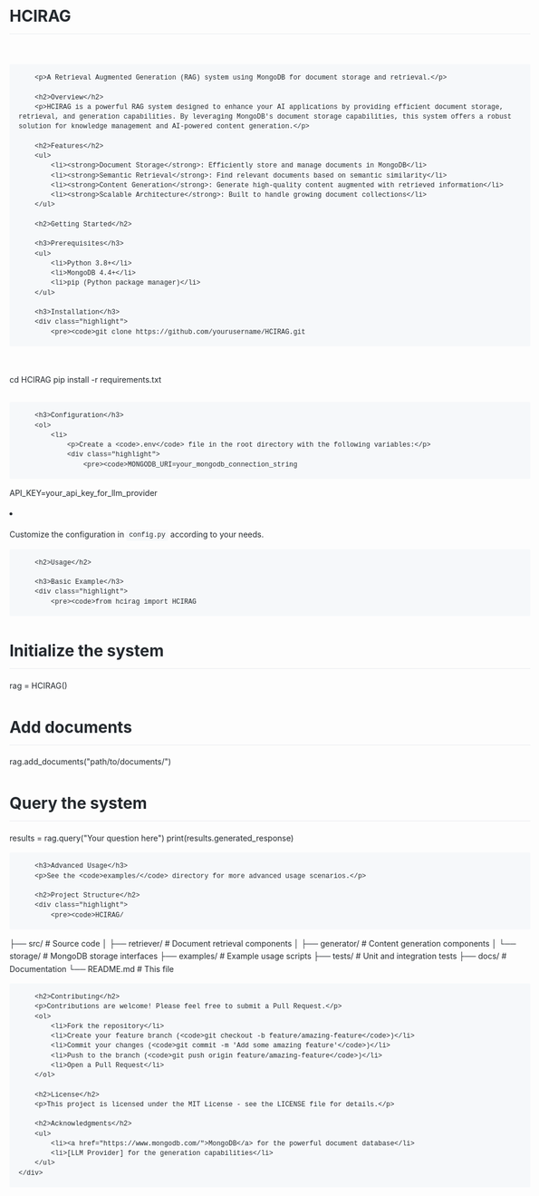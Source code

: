 <!DOCTYPE html>
<html lang="en">
<head>
    <meta charset="UTF-8">
    <meta name="viewport" content="width=device-width, initial-scale=1.0">
    <title>HCIRAG - MongoDB-based RAG System</title>
    <style>
        body {
            font-family: -apple-system, BlinkMacSystemFont, "Segoe UI", Helvetica, Arial, sans-serif;
            line-height: 1.6;
            color: #24292e;
            max-width: 980px;
            margin: 0 auto;
            padding: 20px;
        }
        h1, h2, h3 {
            border-bottom: 1px solid #eaecef;
            padding-bottom: 0.3em;
        }
        code, pre {
            font-family: SFMono-Regular, Consolas, "Liberation Mono", Menlo, monospace;
            background-color: #f6f8fa;
            border-radius: 3px;
        }
        pre {
            padding: 16px;
            overflow: auto;
            line-height: 1.45;
        }
        code {
            padding: 0.2em 0.4em;
        }
        .container {
            display: flex;
            flex-direction: column;
            gap: 20px;
        }
        .highlight pre {
            background-color: #f6f8fa;
            border-radius: 3px;
        }
        a {
            color: #0366d6;
            text-decoration: none;
        }
        a:hover {
            text-decoration: underline;
        }
    </style>
</head>
<body>
    <div class="container">
        <h1>HCIRAG</h1>
        
        <p>A Retrieval Augmented Generation (RAG) system using MongoDB for document storage and retrieval.</p>
        
        <h2>Overview</h2>
        <p>HCIRAG is a powerful RAG system designed to enhance your AI applications by providing efficient document storage, retrieval, and generation capabilities. By leveraging MongoDB's document storage capabilities, this system offers a robust solution for knowledge management and AI-powered content generation.</p>
        
        <h2>Features</h2>
        <ul>
            <li><strong>Document Storage</strong>: Efficiently store and manage documents in MongoDB</li>
            <li><strong>Semantic Retrieval</strong>: Find relevant documents based on semantic similarity</li>
            <li><strong>Content Generation</strong>: Generate high-quality content augmented with retrieved information</li>
            <li><strong>Scalable Architecture</strong>: Built to handle growing document collections</li>
        </ul>
        
        <h2>Getting Started</h2>
        
        <h3>Prerequisites</h3>
        <ul>
            <li>Python 3.8+</li>
            <li>MongoDB 4.4+</li>
            <li>pip (Python package manager)</li>
        </ul>
        
        <h3>Installation</h3>
        <div class="highlight">
            <pre><code>git clone https://github.com/yourusername/HCIRAG.git
cd HCIRAG
pip install -r requirements.txt</code></pre>
        </div>
        
        <h3>Configuration</h3>
        <ol>
            <li>
                <p>Create a <code>.env</code> file in the root directory with the following variables:</p>
                <div class="highlight">
                    <pre><code>MONGODB_URI=your_mongodb_connection_string
API_KEY=your_api_key_for_llm_provider</code></pre>
                </div>
            </li>
            <li>
                <p>Customize the configuration in <code>config.py</code> according to your needs.</p>
            </li>
        </ol>
        
        <h2>Usage</h2>
        
        <h3>Basic Example</h3>
        <div class="highlight">
            <pre><code>from hcirag import HCIRAG

# Initialize the system
rag = HCIRAG()

# Add documents
rag.add_documents("path/to/documents/")

# Query the system
results = rag.query("Your question here")
print(results.generated_response)</code></pre>
        </div>
        
        <h3>Advanced Usage</h3>
        <p>See the <code>examples/</code> directory for more advanced usage scenarios.</p>
        
        <h2>Project Structure</h2>
        <div class="highlight">
            <pre><code>HCIRAG/
├── src/                # Source code
│   ├── retriever/      # Document retrieval components
│   ├── generator/      # Content generation components
│   └── storage/        # MongoDB storage interfaces
├── examples/           # Example usage scripts
├── tests/              # Unit and integration tests
├── docs/               # Documentation
└── README.md           # This file</code></pre>
        </div>
        
        <h2>Contributing</h2>
        <p>Contributions are welcome! Please feel free to submit a Pull Request.</p>
        <ol>
            <li>Fork the repository</li>
            <li>Create your feature branch (<code>git checkout -b feature/amazing-feature</code>)</li>
            <li>Commit your changes (<code>git commit -m 'Add some amazing feature'</code>)</li>
            <li>Push to the branch (<code>git push origin feature/amazing-feature</code>)</li>
            <li>Open a Pull Request</li>
        </ol>
        
        <h2>License</h2>
        <p>This project is licensed under the MIT License - see the LICENSE file for details.</p>
        
        <h2>Acknowledgments</h2>
        <ul>
            <li><a href="https://www.mongodb.com/">MongoDB</a> for the powerful document database</li>
            <li>[LLM Provider] for the generation capabilities</li>
        </ul>
    </div>
</body>
</html>
